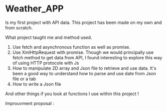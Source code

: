# Weather_APP

Is my first project with API data. This project has been made on my own and from scratch. 

What project taught me and method used. 

1. Use fetch and asynchronous function as well as promise. 
2. Use XmlHttpRequest with promise. Though we would principally use fetch method to get data from API, I found interesting to explore this way of using HTTP protocole with Js
3. How to manipulate 2D array and Json file to retrieve and use data. It's been a good way to understand how to parse and use date from Json file or a tab
4. How to write a Json file

And other things if you look at functions I use within this project !

Improuvment proposal : 
